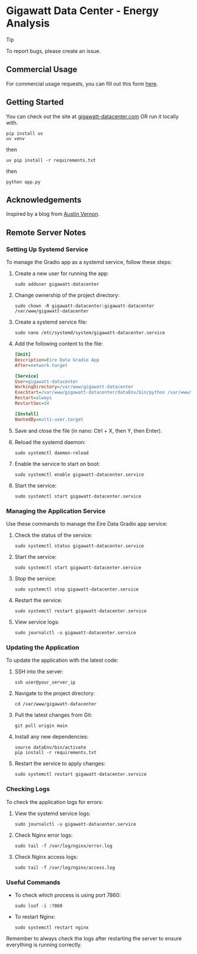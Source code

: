 # Gigawatt Data Center - Energy Analysis

>[!TIP]
>To report bugs, please create an issue.

## Commercial Usage
For commercial usage requests, you can fill out this form [here](https://forms.gle/rp3yCUztKdKW2Gcx8).

## Getting Started

You can check out the site at [gigawatt-datacenter.com](https://gigawatt-datacenter.com) OR run it locally with.

```
pip install uv
uv venv
```
then
```
uv pip install -r requirements.txt
```
then
```
python app.py
```
## Acknowledgements

Inspired by a blog from [Austin Vernon](https://austinvernon.site/blog/datacenterpv.html).

## Remote Server Notes

### Setting Up Systemd Service

To manage the Gradio app as a systemd service, follow these steps:

1. Create a new user for running the app:
   ```
   sudo adduser gigawatt-datacenter
   ```

2. Change ownership of the project directory:
   ```
   sudo chown -R gigawatt-datacenter:gigawatt-datacenter /var/www/gigawatt-datacenter
   ```

3. Create a systemd service file:
   ```
   sudo nano /etc/systemd/system/gigawatt-datacenter.service
   ```

4. Add the following content to the file:
   ```ini
   [Unit]
   Description=Eire Data Gradio App
   After=network.target

   [Service]
   User=gigawatt-datacenter
   WorkingDirectory=/var/www/gigawatt-datacenter
   ExecStart=/var/www/gigawatt-datacenter/dataEnv/bin/python /var/www/gigawatt-datacenter/app/app.py
   Restart=always
   RestartSec=10

   [Install]
   WantedBy=multi-user.target
   ```

5. Save and close the file (in nano: Ctrl + X, then Y, then Enter).

6. Reload the systemd daemon:
   ```
   sudo systemctl daemon-reload
   ```

7. Enable the service to start on boot:
   ```
   sudo systemctl enable gigawatt-datacenter.service
   ```

8. Start the service:
   ```
   sudo systemctl start gigawatt-datacenter.service
   ```

### Managing the Application Service

Use these commands to manage the Eire Data Gradio app service:

1. Check the status of the service:
   ```
   sudo systemctl status gigawatt-datacenter.service
   ```

2. Start the service:
   ```
   sudo systemctl start gigawatt-datacenter.service
   ```

3. Stop the service:
   ```
   sudo systemctl stop gigawatt-datacenter.service
   ```

4. Restart the service:
   ```
   sudo systemctl restart gigawatt-datacenter.service
   ```

5. View service logs:
   ```
   sudo journalctl -u gigawatt-datacenter.service
   ```

### Updating the Application

To update the application with the latest code:

1. SSH into the server:
   ```
   ssh user@your_server_ip
   ```

2. Navigate to the project directory:
   ```
   cd /var/www/gigawatt-datacenter
   ```

3. Pull the latest changes from Git:
   ```
   git pull origin main
   ```

4. Install any new dependencies:
   ```
   source dataEnv/bin/activate
   pip install -r requirements.txt
   ```

5. Restart the service to apply changes:
   ```
   sudo systemctl restart gigawatt-datacenter.service
   ```

### Checking Logs

To check the application logs for errors:

1. View the systemd service logs:
   ```
   sudo journalctl -u gigawatt-datacenter.service
   ```

2. Check Nginx error logs:
   ```
   sudo tail -f /var/log/nginx/error.log
   ```

3. Check Nginx access logs:
   ```
   sudo tail -f /var/log/nginx/access.log
   ```

### Useful Commands

- To check which process is using port 7860:
  ```
  sudo lsof -i :7860
  ```

- To restart Nginx:
  ```
  sudo systemctl restart nginx
  ```

Remember to always check the logs after restarting the server to ensure everything is running correctly.